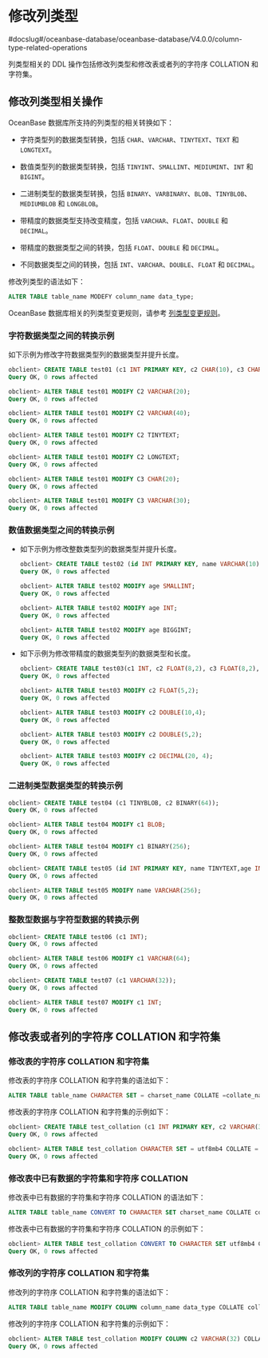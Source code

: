 # 修改列类型 
#docslug#/oceanbase-database/oceanbase-database/V4.0.0/column-type-related-operations

列类型相关的 DDL 操作包括修改列类型和修改表或者列的字符序 COLLATION 和字符集。

## 修改列类型相关操作 

OceanBase 数据库所支持的列类型的相关转换如下：

* 字符类型列的数据类型转换，包括 `CHAR`、`VARCHAR`、`TINYTEXT`、`TEXT` 和 `LONGTEXT`。

  

* 数值类型列的数据类型转换，包括 `TINYINT`、`SMALLINT`、`MEDIUMINT`、`INT` 和 `BIGINT`。

  

* 二进制类型的数据类型转换，包括 `BINARY`、`VARBINARY`、`BLOB`、`TINYBLOB`、`MEDIUMBLOB` 和 `LONGBLOB`。

  

* 带精度的数据类型支持改变精度，包括 `VARCHAR`、`FLOAT`、`DOUBLE` 和 `DECIMAL`。

  

* 带精度的数据类型之间的转换，包括 `FLOAT`、`DOUBLE` 和 `DECIMAL`。

  

* 不同数据类型之间的转换，包括 `INT`、`VARCHAR`、`DOUBLE`、`FLOAT` 和 `DECIMAL`。

  




修改列类型的语法如下：

```sql
ALTER TABLE table_name MODEFY column_name data_type;
```



OceanBase 数据库相关的列类型变更规则，请参考 [列类型变更规则](../7.ddl-function/4.column-type-change-rule-1.md)。

### 字符数据类型之间的转换示例 

如下示例为修改字符数据类型列的数据类型并提升长度。

```sql
obclient> CREATE TABLE test01 (c1 INT PRIMARY KEY, c2 CHAR(10), c3 CHAR(10));
Query OK, 0 rows affected

obclient> ALTER TABLE test01 MODIFY C2 VARCHAR(20);
Query OK, 0 rows affected

obclient> ALTER TABLE test01 MODIFY C2 VARCHAR(40);
Query OK, 0 rows affected

obclient> ALTER TABLE test01 MODIFY C2 TINYTEXT;
Query OK, 0 rows affected

obclient> ALTER TABLE test01 MODIFY C2 LONGTEXT;
Query OK, 0 rows affected

obclient> ALTER TABLE test01 MODIFY C3 CHAR(20);
Query OK, 0 rows affected

obclient> ALTER TABLE test01 MODIFY C3 VARCHAR(30);
Query OK, 0 rows affected
```



### 数值数据类型之间的转换示例 

* 如下示例为修改整数类型列的数据类型并提升长度。

  ```sql
  obclient> CREATE TABLE test02 (id INT PRIMARY KEY, name VARCHAR(10),age TINYINT, description VARCHAR(65525));
  Query OK, 0 rows affected
  
  obclient> ALTER TABLE test02 MODIFY age SMALLINT;
  Query OK, 0 rows affected
  
  obclient> ALTER TABLE test02 MODIFY age INT;
  Query OK, 0 rows affected
  
  obclient> ALTER TABLE test02 MODIFY age BIGGINT;
  Query OK, 0 rows affected
  ```

  

* 如下示例为修改带精度的数据类型列的数据类型和长度。

  ```sql
  obclient> CREATE TABLE test03(c1 INT, c2 FLOAT(8,2), c3 FLOAT(8,2), UNIQUE(c2, c3));
  Query OK, 0 rows affected
  
  obclient> ALTER TABLE test03 MODIFY c2 FLOAT(5,2);
  Query OK, 0 rows affected
  
  obclient> ALTER TABLE test03 MODIFY c2 DOUBLE(10,4);
  Query OK, 0 rows affected
  
  obclient> ALTER TABLE test03 MODIFY c2 DOUBLE(5,2);
  Query OK, 0 rows affected
  
  obclient> ALTER TABLE test03 MODIFY c2 DECIMAL(20, 4);
  Query OK, 0 rows affected
  ```

  




### 二进制类型数据类型的转换示例 

```sql
obclient> CREATE TABLE test04 (c1 TINYBLOB, c2 BINARY(64));
Query OK, 0 rows affected

obclient> ALTER TABLE test04 MODIFY c1 BLOB;
Query OK, 0 rows affected

obclient> ALTER TABLE test04 MODIFY c1 BINARY(256);
Query OK, 0 rows affected

obclient> CREATE TABLE test05 (id INT PRIMARY KEY, name TINYTEXT,age INT, description VARCHAR(65535));
Query OK, 0 rows affected

obclient> ALTER TABLE test05 MODIFY name VARCHAR(256);
Query OK, 0 rows affected
```



### 整数型数据与字符型数据的转换示例 

```sql
obclient> CREATE TABLE test06 (c1 INT);
Query OK, 0 rows affected

obclient> ALTER TABLE test06 MODIFY c1 VARCHAR(64);
Query OK, 0 rows affected

obclient> CREATE TABLE test07 (c1 VARCHAR(32));
Query OK, 0 rows affected

obclient> ALTER TABLE test07 MODIFY c1 INT;
Query OK, 0 rows affected
```



## 修改表或者列的字符序 COLLATION 和字符集 

### 修改表的字符序 COLLATION 和字符集 

修改表的字符序 COLLATION 和字符集的语法如下：

```sql
ALTER TABLE table_name CHARACTER SET = charset_name COLLATE =collate_name;
```



修改表的字符序 COLLATION 和字符集的示例如下：

```sql
obclient> CREATE TABLE test_collation (c1 INT PRIMARY KEY, c2 VARCHAR(32), c3 VARCHAR(32), UNIQUE KEY idx_test_collation_c2(c2));
Query OK, 0 rows affected

obclient> ALTER TABLE test_collation CHARACTER SET = utf8mb4 COLLATE = utf8mb4_bin;
Query OK, 0 rows affected
```



### 修改表中已有数据的字符集和字符序 COLLATION 

修改表中已有数据的字符集和字符序 COLLATION 的语法如下：

```sql
ALTER TABLE table_name CONVERT TO CHARACTER SET charset_name COLLATE collate_name;
```



修改表中已有数据的字符集和字符序 COLLATION 的示例如下：

```sql
obclient> ALTER TABLE test_collation CONVERT TO CHARACTER SET utf8mb4 COLLATE utf8mb4_bin;
Query OK, 0 rows affected
```



### 修改列的字符序 COLLATION 和字符集 

修改列的字符序 COLLATION 和字符集的语法如下：

```sql
ALTER TABLE table_name MODIFY COLUMN column_name data_type COLLATE collate_name;
```



修改列的字符序 COLLATION 和字符集的示例如下：

```sql
obclient> ALTER TABLE test_collation MODIFY COLUMN c2 VARCHAR(32) COLLATE utf8mb4_bin;
Query OK, 0 rows affected
```


